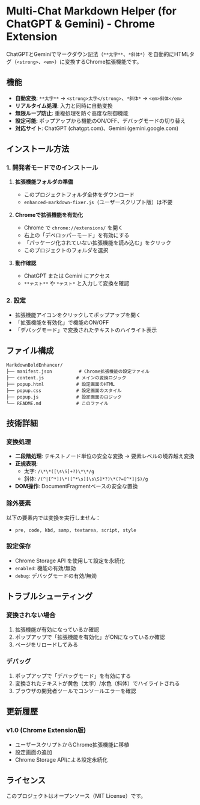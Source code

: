 # Multi-Chat Markdown Helper (for ChatGPT & Gemini) - Chrome Extension

ChatGPTとGeminiでマークダウン記法（`**太字**`、`*斜体*`）を自動的にHTMLタグ（`<strong>`、`<em>`）に変換するChrome拡張機能です。

## 機能

- **自動変換**: `**太字**` → `<strong>太字</strong>`、`*斜体*` → `<em>斜体</em>`
- **リアルタイム処理**: 入力と同時に自動変換
- **無限ループ防止**: 重複処理を防ぐ高度な制御機能
- **設定可能**: ポップアップから機能のON/OFF、デバッグモードの切り替え
- **対応サイト**: ChatGPT (chatgpt.com)、Gemini (gemini.google.com)

## インストール方法

### 1. 開発者モードでのインストール

1. **拡張機能フォルダの準備**
   - このプロジェクトフォルダ全体をダウンロード
   - `enhanced-markdown-fixer.js`（ユーザースクリプト版）は不要

2. **Chromeで拡張機能を有効化**
   - Chrome で `chrome://extensions/` を開く
   - 右上の「デベロッパーモード」を有効にする
   - 「パッケージ化されていない拡張機能を読み込む」をクリック
   - このプロジェクトのフォルダを選択

3. **動作確認**
   - ChatGPT または Gemini にアクセス
   - `**テスト**` や `*テスト*` と入力して変換を確認

### 2. 設定

- 拡張機能アイコンをクリックしてポップアップを開く
- 「拡張機能を有効化」で機能のON/OFF
- 「デバッグモード」で変換されたテキストのハイライト表示

## ファイル構成

```
MarkdownBoldEnhancer/
├── manifest.json          # Chrome拡張機能の設定ファイル
├── content.js            # メインの変換ロジック
├── popup.html            # 設定画面のHTML
├── popup.css             # 設定画面のスタイル
├── popup.js              # 設定画面のロジック
└── README.md             # このファイル
```

## 技術詳細

### 変換処理

- **二段階処理**: テキストノード単位の安全な変換 → 要素レベルの境界越え変換
- **正規表現**:
  - 太字: `/\*\*([\s\S]+?)\*\*/g`
  - 斜体: `/(^|[^*])\*([^*\s][\s\S]*?)\*(?=[^*]|$)/g`
- **DOM操作**: DocumentFragmentベースの安全な置換

### 除外要素

以下の要素内では変換を実行しません：
- `pre, code, kbd, samp, textarea, script, style`

### 設定保存

- Chrome Storage API を使用して設定を永続化
- `enabled`: 機能の有効/無効
- `debug`: デバッグモードの有効/無効

## トラブルシューティング

### 変換されない場合

1. 拡張機能が有効になっているか確認
2. ポップアップで「拡張機能を有効化」がONになっているか確認
3. ページをリロードしてみる

### デバッグ

1. ポップアップで「デバッグモード」を有効にする
2. 変換されたテキストが黄色（太字）/水色（斜体）でハイライトされる
3. ブラウザの開発者ツールでコンソールエラーを確認

## 更新履歴

### v1.0 (Chrome Extension版)
- ユーザースクリプトからChrome拡張機能に移植
- 設定画面の追加
- Chrome Storage APIによる設定永続化

## ライセンス

このプロジェクトはオープンソース（MIT License）です。